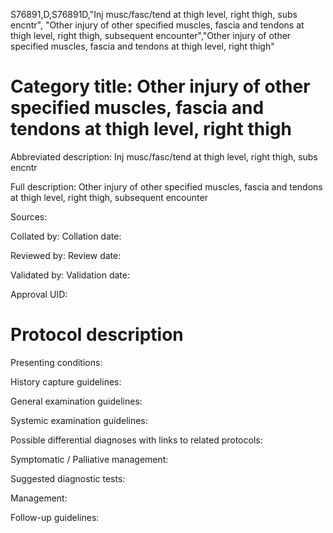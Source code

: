 S76891,D,S76891D,"Inj musc/fasc/tend at thigh level, right thigh, subs encntr", "Other injury of other specified muscles, fascia and tendons at thigh level, right thigh, subsequent encounter","Other injury of other specified muscles, fascia and tendons at thigh level, right thigh"
# Category title: Other injury of other specified muscles, fascia and tendons at thigh level, right thigh

Abbreviated description: Inj musc/fasc/tend at thigh level, right thigh, subs encntr

Full description: Other injury of other specified muscles, fascia and tendons at thigh level, right thigh, subsequent encounter

Sources:

Collated by:
Collation date:

Reviewed by:
Review date:

Validated by:
Validation date:

Approval UID:

# Protocol description

Presenting conditions:

History capture guidelines:

General examination guidelines:

Systemic examination guidelines:

Possible differential diagnoses with links to related protocols:

Symptomatic / Palliative management:

Suggested diagnostic tests:

Management:

Follow-up guidelines:
